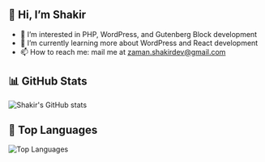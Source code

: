 ## 👋 Hi, I’m Shakir
- 👀 I’m interested in PHP, WordPress, and Gutenberg Block development
- 🌱 I’m currently learning more about WordPress and React development
- 📫 How to reach me: mail me at [zaman.shakirdev@gmail.com](mailto:zaman.shakirdev@gmail.com)

## 📊 GitHub Stats

![Shakir's GitHub stats](https://github-readme-stats.vercel.app/api?username=zaman-shakir&show_icons=true&theme=radical)

## 🚀 Top Languages

![Top Languages](https://github-readme-stats.vercel.app/api/top-langs/?username=zaman-shakir&layout=compact&theme=radical)

<!---
zaman-shakir/zaman-shakir is a ✨ special ✨ repository because its `README.md` (this file) appears on your GitHub profile.
You can click the Preview link to take a look at your changes.
--->
